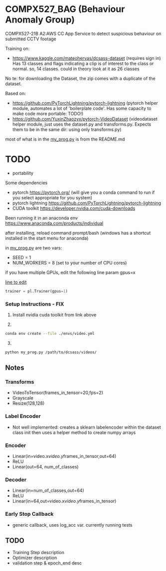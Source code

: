 # COMPX527_BAG (Behaviour Anomaly Group)
COMPX527-21B A2:AWS CC App Service to detect suspicious behaviour on submitted CCTV footage


Training on:
- https://www.kaggle.com/mateohervas/dcsass-dataset (requires sign in)
Has 13 classes and flags indicating a clip is of interest to the class or normal. so, 14 classes. could in theory look at it as 26 classes

No  te:
for downloading the Dataset, the zip comes with a duplicate of the dataset.


Based on:
- https://github.com/PyTorchLightning/pytorch-lightning
(pytorch helper module, automates a lot of 'boilerplate code'. Has some capacity to make code more portable: TODO!)
- https://github.com/YuxinZhaozyx/pytorch-VideoDataset 
(videodataset helper module, just uses the dataset.py and transforms.py. Expects them to be in the same dir: using only transforms.py)

most of what is in the [my_prog.py](my_prog.py) is from the README.md


# TODO
- portability



Some dependencies

- pytorch https://pytorch.org/ (will give you a conda command to run if you select appropriate for you system)
- pytorch lightning https://github.com/PyTorchLightning/pytorch-lightning
- CUDA toolkit https://developer.nvidia.com/cuda-downloads

Been running it in an anaconda env
https://www.anaconda.com/products/individual

after installing, reload command prompt/bash (windows has a shortcut installed in the start menu for anaconda)

in [my_prog.py](my_prog.py) are two vars:
- SEED = 1
- NUM_WORKERS = 8 (set to your number of CPU cores)

if you have multiple GPUs, edit the following line param gpus=x

[line to edit](my_prog.py#L120)
```python
trainer = pl.Trainer(gpus=1)
```


### Setup Instructions - FIX ###
1. Install nvidia cuda toolkit from link above
 
2. 
```sh
conda env create --file ./envs/video.yml
```
3. 
```sh
python my_prog.py /path/to/dcsass/videos/
```



## Notes ##

### Transforms ###
- VideoToTensor(frames_in_tensor=20,fps=2)
- Grayscale
- Resize(128,128)

### Label Encoder ###
- Not well implemented: creates a sklearn labelencoder within the dataset class init then uses a helper method to create numpy arrays
  
### Encoder ###
- Linear(in=video.x*video.y*frames_in_tensor,out=64)
- ReLU
- Linear(out=64, num_of_classes)

### Decoder ###
- Linear(in=num_of_classes,out=64)
- ReLU
- Linear(in=64,out=video.x*video.y*frames_in_tensor)

### Early Stop Callback ###
- generic callback, uses log_acc var. currently running tests

## TODO ##
- Training Step description
- Optimizer description
- validation step & epoch_end desc


